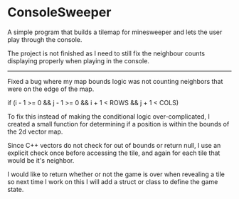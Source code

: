 # ConsoleSweeper

A simple program that builds a tilemap for minesweeper and lets the user play through the console.

The project is not finished as I need to still fix the neighbour counts displaying properly when playing in the console.

----

Fixed a bug where my map bounds logic was not counting neighbors that were on the edge of the map. 

if (i - 1 >= 0 && j - 1 >= 0 && i + 1 < ROWS && j + 1 < COLS)

To fix this instead of making the conditional logic over-complicated, I created a small function for determining if a position is within the bounds of the 2d vector map.

Since C++ vectors do not check for out of bounds or return null, I use an explicit check once before accessing the tile, and again for each tile that would be it's neighbor.

I would like to return whether or not the game is over when revealing a tile so next time I work on this I will add a struct or class to define the game state.
